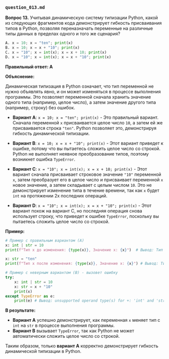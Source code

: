 ### `question_013.md`

**Вопрос 13.** Учитывая динамическую систему типизации Python, какой из следующих фрагментов кода демонстрирует гибкость присваивания типов в Python, позволяя переназначать переменные на различные типы данных в пределах одного и того же сценария?

```python
A. x = 10; x = "ten"; print(x)
B. x = 10; x = x + "10"; print(x)
C. x = "10"; x = int(x); x = x + 10; print(x)
D. x = "10"; x = int(x); x = x + "10"; print(x)
```

**Правильный ответ: A**

**Объяснение:**

Динамическая типизация в Python означает, что тип переменной не нужно объявлять явно, и он может изменяться в процессе выполнения программы. Это позволяет переменной сначала хранить значение одного типа (например, целое число), а затем значение другого типа (например, строку) без ошибок.

*   **Вариант A**: `x = 10; x = "ten"; print(x)` - Это правильный вариант. Сначала переменной `x` присваивается целое число `10`, а затем ей же присваивается строка `"ten"`. Python позволяет это, демонстрируя гибкость динамической типизации.

*   **Вариант B**: `x = 10; x = x + "10"; print(x)` - Этот вариант приведет к ошибке, потому что вы пытаетесь сложить целое число со строкой. Python не выполняет неявное преобразование типов, поэтому возникнет ошибка `TypeError`.
    
*   **Вариант C**: `x = "10"; x = int(x); x = x + 10; print(x)` - Этот вариант сначала присваивает строковое значение `"10"` переменной `x`, затем преобразует его в целое число и присваивает переменной `x` новое значение, а затем складывает с целым числом `10`. Это не демонстрирует изменение типа в течение времени, так как `x` будет `int` на протяжении 2х последних операций.

*   **Вариант D**: `x = "10"; x = int(x); x = x + "10"; print(x)` - Этот вариант похож на вариант C, но последняя операция  снова использует  строку, что приведет к ошибке `TypeError`, поскольку вы пытаетесь сложить целое число со строкой.
    
**Пример:**

```python
# Пример с правильным вариантом (A)
x: int | str = 10
print(f"Тип x до изменения: {type(x)}, Значение x: {x}")  # Вывод: Тип x до изменения: <class 'int'>, Значение x: 10

x: str = "ten"
print(f"Тип x после изменения: {type(x)}, Значение x: {x}") # Вывод: Тип x после изменения: <class 'str'>, Значение x: ten

# Пример с неверным вариантом (B) - вызовет ошибку
try:
    x: int | str = 10
    x: str = x + "10"
    print(x)
except TypeError as e:
    print(e) # Вывод: unsupported operand type(s) for +: 'int' and 'str'
```

**В результате:**

*   **Вариант A** успешно демонстрирует, как переменная `x` меняет тип с `int` на `str` в процессе выполнения программы.
*   **Вариант B** вызывает `TypeError`, так как Python не может автоматически сложить целое число со строкой.

Таким образом, только **вариант A** корректно демонстрирует гибкость динамической типизации в Python.

